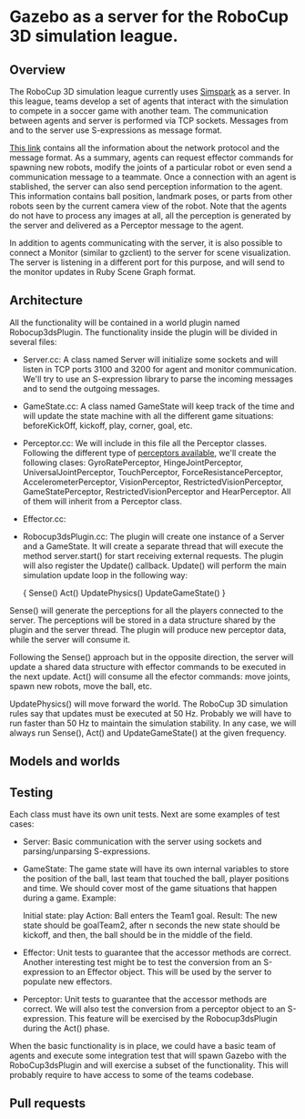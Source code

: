 # Gazebo as a server for the RoboCup 3D simulation league.

## Overview

The RoboCup 3D simulation league currently uses [Simspark](http://simspark.sourceforge.net/wiki/index.php/Main_Page) as a server. In this league,
teams develop a set of agents that interact with the simulation to compete in a
soccer game with another team. The communication between agents and server is
performed via TCP sockets. Messages from and to the server use S-expressions as
message format.

[This link](http://simspark.sourceforge.net/wiki/index.php/Network_Protocol)
contains all the information about the network protocol and the message format.
As a summary, agents can request effector commands for spawning new robots,
modify the joints of a particular robot or even send a communication message to
a teammate. Once a connection with an agent is stablished, the server can also
send perception information to the agent. This information contains ball
position, landmark poses, or parts from other robots seen by the current camera
view of the robot. Note that the agents do not have to process any images at
all, all the perception is generated by the server and delivered as a Perceptor
message to the agent.

In addition to agents communicating with the server, it is also possible to
connect a Monitor (similar to gzclient) to the server for scene visualization.
The server is listening in a different port for this purpose, and will send to
the monitor updates in Ruby Scene Graph format.

## Architecture

All the functionality will be contained in a world plugin named
Robocup3dsPlugin. The functionality inside the plugin will be divided in several
files:

* Server.cc: A class named Server will initialize some sockets and will listen
in TCP ports 3100 and 3200 for agent and monitor communication. We'll try to use
an S-expression library to parse the incoming messages and to send the outgoing
messages.

* GameState.cc: A class named GameState will keep track of the time and will
update the state machine with all the different game situations: beforeKickOff,
kickoff, play, corner, goal, etc.

* Perceptor.cc: We will include in this file all the Perceptor classes.
Following the different type of [perceptors available](http://simspark.sourceforge.net/wiki/index.php/Perceptors), we'll create the following clases:
GyroRatePerceptor, HingeJointPerceptor, UniversalJointPerceptor,
TouchPerceptor, ForceResistancePerceptor, AccelerometerPerceptor,
VisionPerceptor, RestrictedVisionPerceptor, GameStatePerceptor,
RestrictedVisionPerceptor and HearPerceptor. All of them will inherit from a
Perceptor class.

* Effector.cc:

* Robocup3dsPlugin.cc: The plugin will create one instance of a Server and a GameState. It will create a separate thread that will execute the method
server.start() for start receiving external requests. The plugin will also
register the Update() callback. Update() will perform the main simulation update
loop in the following way:

    {
      Sense()
      Act()
      UpdatePhysics()
      UpdateGameState()
    }

Sense() will generate the perceptions for all the players connected to the
server. The perceptions will be stored in a data structure shared by the plugin
and the server thread. The plugin will produce new perceptor data, while the
server will consume it.

Following the Sense() approach but in the opposite direction, the server will
update a shared data structure with effector commands to be executed in the next
update. Act() will consume all the efector commands: move joints, spawn new
robots, move the ball, etc.

UpdatePhysics() will move forward the world. The RoboCup 3D simulation rules
say that updates must be executed at 50 Hz. Probably we will have to run faster
than 50 Hz to maintain the simulation stability. In any case, we will always run
Sense(), Act() and UpdateGameState() at the given frequency.

## Models and worlds

## Testing

Each class must have its own unit tests. Next are some examples of test cases:

* Server: Basic communication with the server using sockets and
parsing/unparsing S-expressions.

* GameState: The game state will have its own internal variables to store the
position of the ball, last team that touched the ball, player positions and
time. We should cover most of the game situations that happen during a game. Example:

  Initial state: play
  Action: Ball enters the Team1 goal.
  Result: The new state should be goalTeam2, after n seconds the new state should
  be kickoff, and then, the ball should be in the middle of the field.

* Effector: Unit tests to guarantee that the accessor methods are correct.
Another interesting test might be to test the conversion from an S-expression to
an Effector object. This will be used by the server to populate new effectors.

* Perceptor: Unit tests to guarantee that the accessor methods are correct. We
will also test the conversion from a perceptor object to an S-expression. This
feature will be exercised by the Robocup3dsPlugin during the Act() phase.

When the basic functionality is in place, we could have a basic team of agents
and execute some integration test that will spawn Gazebo with the
RoboCup3dsPlugin and will exercise a subset of the functionality. This will
probably require to have access to some of the teams codebase.

## Pull requests